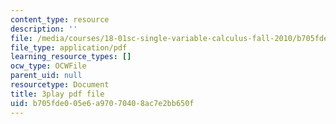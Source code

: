 ```yaml
---
content_type: resource
description: ''
file: /media/courses/18-01sc-single-variable-calculus-fall-2010/b705fde005e6a97070408ac7e2bb650f_9v25gg2qJYE.pdf
file_type: application/pdf
learning_resource_types: []
ocw_type: OCWFile
parent_uid: null
resourcetype: Document
title: 3play pdf file
uid: b705fde0-05e6-a970-7040-8ac7e2bb650f
---
```

